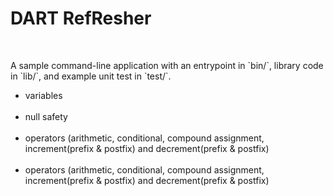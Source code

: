 <h1>
DART RefResher
</h1>
</br>
<p>
A sample command-line application with an entrypoint in `bin/`, library code
in `lib/`, and example unit test in `test/`.
</p>
<ul>
<li>
variables
</li>
<br/>

<li>
null safety
</li>
<br/>

<li>
operators (arithmetic, conditional, compound assignment, increment(prefix & postfix) and decrement(prefix & postfix)
</li>
<br/>

<li>
operators (arithmetic, conditional, compound assignment, increment(prefix & postfix) and decrement(prefix & postfix)
</li>
<br/>
</ul>
